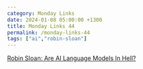 ```yaml
---
category: Monday Links
date: 2024-01-08 05:00:00 +1300
title: Monday Links 44
permalink: /monday-links-44
tags: ["ai","robin-sloan"]
---
```


[Robin Sloan: Are AI Language Models In Hell?](https://www.robinsloan.com/lab/language-models-hell/#hell)

